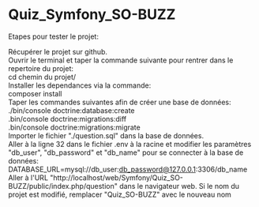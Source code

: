 # Quiz_Symfony_SO-BUZZ  
  
Etapes pour tester le projet:  
  
Récupérer le projet sur github.  
Ouvrir le terminal et taper la commande suivante pour rentrer dans le repertoire du projet:  
    cd chemin du projet/  
Installer les dependances via la commande:  
    composer install  
Taper les commandes suivantes afin de créer une base de données:  
    ./bin/console doctrine:database:create  
    .bin/console doctrine:migrations:diff  
    .bin/console doctrine:migrations:migrate  
Importer le fichier "./question.sql" dans la base de données.  
Aller à la ligne 32 dans le fichier .env à la racine et modifier les paramètres "db_user", "db_password" et "db_name" pour se connecter à la base de données:  
    DATABASE_URL=mysql://db_user:db_password@127.0.0.1:3306/db_name  
Aller à l'URL "http://localhost/web/Symfony/Quiz_SO-BUZZ/public/index.php/question" dans le navigateur web. Si le nom du projet est modifié, remplacer "Quiz_SO-BUZZ" avec le nouveau nom  

